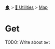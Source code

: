 <!--startTocHeader-->
[🏠](../../README.md) > [🔧 Utilities](../README.md) > [Map](README.md)
# Get
<!--endTocHeader-->

TODO: Write about `Get`

<!--startTocSubTopic-->
<!--endTocSubTopic-->
